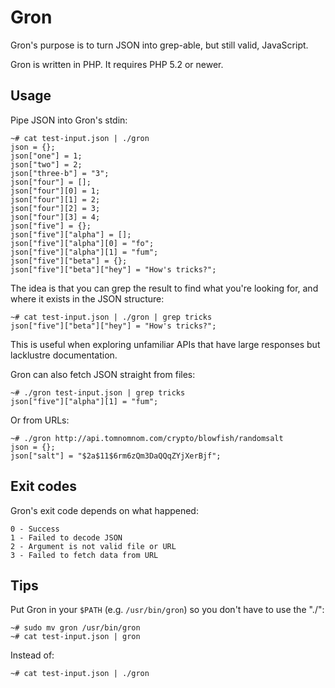 # Gron

Gron's purpose is to turn JSON into grep-able, but still valid, JavaScript.

Gron is written in PHP. It requires PHP 5.2 or newer.

## Usage

Pipe JSON into Gron's stdin:

    ~# cat test-input.json | ./gron
    json = {};
    json["one"] = 1;
    json["two"] = 2;
    json["three-b"] = "3";
    json["four"] = [];
    json["four"][0] = 1;
    json["four"][1] = 2;
    json["four"][2] = 3;
    json["four"][3] = 4;
    json["five"] = {};
    json["five"]["alpha"] = [];
    json["five"]["alpha"][0] = "fo";
    json["five"]["alpha"][1] = "fum";
    json["five"]["beta"] = {};
    json["five"]["beta"]["hey"] = "How's tricks?";

The idea is that you can grep the result to find what you're looking for, and where it exists in the JSON structure:

    ~# cat test-input.json | ./gron | grep tricks
    json["five"]["beta"]["hey"] = "How's tricks?";

This is useful when exploring unfamiliar APIs that have large responses but lacklustre documentation. 

Gron can also fetch JSON straight from files:

    ~# ./gron test-input.json | grep tricks
    json["five"]["alpha"][1] = "fum";

Or from URLs:

    ~# ./gron http://api.tomnomnom.com/crypto/blowfish/randomsalt
    json = {};
    json["salt"] = "$2a$11$6rm6zQm3DaQQqZYjXerBjf";

## Exit codes

Gron's exit code depends on what happened:

    0 - Success
    1 - Failed to decode JSON
    2 - Argument is not valid file or URL
    3 - Failed to fetch data from URL

## Tips

Put Gron in your `$PATH` (e.g. `/usr/bin/gron`) so you don't have to use the "./":

    ~# sudo mv gron /usr/bin/gron
    ~# cat test-input.json | gron

Instead of:

    ~# cat test-input.json | ./gron


